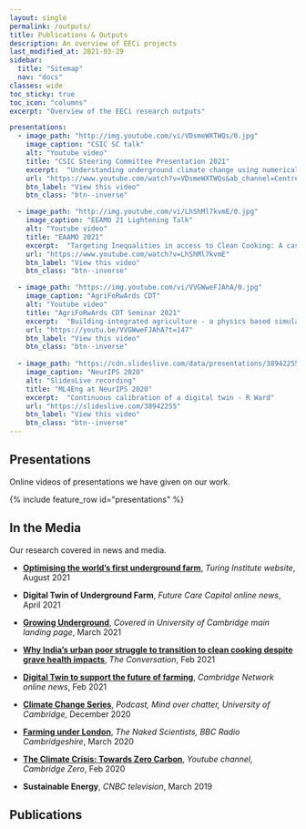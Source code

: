 ```yaml
---
layout: single
permalink: /outputs/
title: Publications & Outputs
description: An overview of EECi projects
last_modified_at: 2021-03-29
sidebar:
  title: "Sitemap"
  nav: "docs"
classes: wide
toc_sticky: true
toc_icon: "columns"
excerpt: "Overview of the EECi research outputs"

presentations:
  - image_path: "http://img.youtube.com/vi/VDsmeWXTWQs/0.jpg"
    image_caption: "CSIC SC talk"
    alt: "Youtube video"
    title: "CSIC Steering Committee Presentation 2021"
    excerpt:  "Understanding underground climate change using numerical modelling and statistical methodologies"
    url: "https://www.youtube.com/watch?v=VDsmeWXTWQs&ab_channel=CentreforSmartInfrastructureandConstruction"
    btn_label: "View this video"
    btn_class: "btn--inverse"

  - image_path: "http://img.youtube.com/vi/LhShMl7kvmE/0.jpg"
    image_caption: "EEAMO 21 Lightening Talk"
    alt: "Youtube video"
    title: "EAAMO 2021"
    excerpt:  "Targeting Inequalities in access to Clean Cooking: A case study of Coimbatore - A Neto-Bradley"
    url: "https://www.youtube.com/watch?v=LhShMl7kvmE"
    btn_label: "View this video"
    btn_class: "btn--inverse"

  - image_path: "https://img.youtube.com/vi/VVGWweFJAhA/0.jpg"
    image_caption: "AgriFoRwArds CDT"
    alt: "Youtube video"
    title: "AgriFoRwArds CDT Seminar 2021"
    excerpt:  "Building-integrated agriculture - a physics based simulation approach - R Ward"
    url: "https://youtu.be/VVGWweFJAhA?t=147"
    btn_label: "View this video"
    btn_class: "btn--inverse"
    
  - image_path: "https://cdn.slideslive.com/data/presentations/38942255/slideslive_alastair-gregory_mark-girolami_rebecca-ward_ruchi-choudhary_continuous-calibration-of-a-digital-twin-a-particle-filter-approach__medium.jpg?1606848388"
    image_caption: "NeurIPS 2020"
    alt: "SlidesLive recording"
    title: "ML4Eng at NeurIPS 2020"
    excerpt:  "Continuous calibration of a digital twin - R Ward"
    url: "https://slideslive.com/38942255"
    btn_label: "View this video"
    btn_class: "btn--inverse"
---
```




## Presentations
Online videos of presentations we have given on our work.

{% include feature_row id="presentations" %}

## In the Media
Our research covered in news and media.

* **[Optimising the world’s first underground farm](https://www.turing.ac.uk/research/impact-stories/optimising-worlds-first-underground-farm)**, *Turing Institute website*, August 2021

* **Digital Twin of Underground Farm**, *Future Care Capital online news*, April 2021

* **[Growing Underground](https://www.cam.ac.uk/stories/growingunderground)**, *Covered in University of Cambridge main landing page*, March 2021 

* **[Why India’s urban poor struggle to transition to clean cooking despite grave health impacts](https://theconversation.com/why-indias-urban-poor-struggle-to-transition-to-clean-cooking-despite-grave-health-impacts-153266)**, *The Conversation*, Feb 2021 

* **[Digital Twin to support the future of farming](http://www.eng.cam.ac.uk/news/cambridge-engineers-unveil-digital-twin-support-future-farming)**, *Cambridge Network online news*, Feb 2021 

* **[Climate Change Series](https://podcasts.apple.com/gb/podcast/welcome-to-mind-over-chatter-the-cambridge-university/id1450822598?i=1000501367763)**, *Podcast, Mind over chatter, University of Cambridge,* December 2020

* **[Farming under London](https://www.thenakedscientists.com/articles/interviews/farming-under-london)**, *The Naked Scientists, BBC Radio Cambridgeshire*, March 2020

* **[The Climate Crisis: Towards Zero Carbon](https://www.cam.ac.uk/research/news/the-climate-crisis-towards-zero-carbon)**, *Youtube channel, Cambridge Zero*,  Feb 2020

* **Sustainable Energy**, *CNBC television*, March 2019

## Publications

<script src="https://bibbase.org/show?bib=https%3A%2F%2Fraw.githubusercontent.com%2FEECi%2Fhome%2Fmain%2Fdocs%2Fpublications%2FRC_citations&commas=true&jsonp=1"></script>
